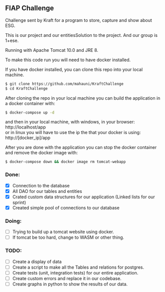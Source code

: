 FIAP Challenge
--------------

Challenge sent by Kraft for a program to store, capture and show about ESG.

This is our project and our entitiesSolution to the project. And our group is 1+ese.

Running with Apache Tomcat 10.0 and JRE 8.

To make this code run you will need to have docker installed.<br>

If you have docker installed, you can clone this repo into your local machine.
```bash
$ git clone https://github.com/mahauni/KraftChallenge
$ cd KraftChallenge
```

After cloning the repo in your local machine you can build the application in a docker container with:
```bash
$ docker-compose up -d
```

and then in your local machine, with windows, in your browser:
http://localhost/app <br>
or in linux you will have to use the ip the that your docker is using:
http://[docker_ip]/app <br>

After you are done with the application you can stop the docker container and remove the docker image with:
```bash
$ docker-compose down && docker image rm tomcat-webapp
```

### Done:
 - [x] Connection to the database
 - [x] All DAO for our tables and entities
 - [x] Crated custom data structures for our application (Linked lists for our sprint)
 - [x] Created simple pool of connections to our database
### Doing:
 - [ ] Trying to build up a tomcat website using docker.
 - [ ] If tomcat be too hard, change to WASM or other thing.
### TODO:
 - [ ] Create a display of data
 - [ ] Create a script to make all the Tables and relations for postgres.
 - [ ] Create tests (unit, integration tests) for our entire application.
 - [ ] Create custom errors and replace it in our codebase.
 - [ ] Create graphs in python to show the results of our data.